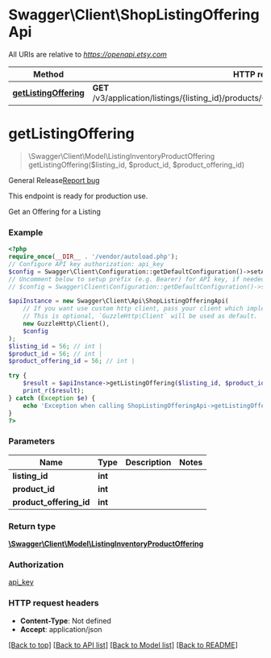# Swagger\Client\ShopListingOfferingApi

All URIs are relative to *https://openapi.etsy.com*

Method | HTTP request | Description
------------- | ------------- | -------------
[**getListingOffering**](ShopListingOfferingApi.md#getlistingoffering) | **GET** /v3/application/listings/{listing_id}/products/{product_id}/offerings/{product_offering_id} | 

# **getListingOffering**
> \Swagger\Client\Model\ListingInventoryProductOffering getListingOffering($listing_id, $product_id, $product_offering_id)



<div class=\"wt-display-flex-xs wt-align-items-center wt-mt-xs-2 wt-mb-xs-3\"><span class=\"wt-badge wt-badge--notification-03 wt-bg-slime-tint wt-mr-xs-2\">General Release</span><a class=\"wt-text-link\" href=\"https://github.com/etsy/open-api/discussions\" target=\"_blank\" rel=\"noopener noreferrer\">Report bug</a></div><div class=\"wt-display-flex-xs wt-align-items-center wt-mt-xs-2 wt-mb-xs-3\"><p class=\"wt-text-body-01 banner-text\">This endpoint is ready for production use.</p></div>  Get an Offering for a Listing

### Example
```php
<?php
require_once(__DIR__ . '/vendor/autoload.php');
// Configure API key authorization: api_key
$config = Swagger\Client\Configuration::getDefaultConfiguration()->setApiKey('x-api-key', 'YOUR_API_KEY');
// Uncomment below to setup prefix (e.g. Bearer) for API key, if needed
// $config = Swagger\Client\Configuration::getDefaultConfiguration()->setApiKeyPrefix('x-api-key', 'Bearer');

$apiInstance = new Swagger\Client\Api\ShopListingOfferingApi(
    // If you want use custom http client, pass your client which implements `GuzzleHttp\ClientInterface`.
    // This is optional, `GuzzleHttp\Client` will be used as default.
    new GuzzleHttp\Client(),
    $config
);
$listing_id = 56; // int | 
$product_id = 56; // int | 
$product_offering_id = 56; // int | 

try {
    $result = $apiInstance->getListingOffering($listing_id, $product_id, $product_offering_id);
    print_r($result);
} catch (Exception $e) {
    echo 'Exception when calling ShopListingOfferingApi->getListingOffering: ', $e->getMessage(), PHP_EOL;
}
?>
```

### Parameters

Name | Type | Description  | Notes
------------- | ------------- | ------------- | -------------
 **listing_id** | **int**|  |
 **product_id** | **int**|  |
 **product_offering_id** | **int**|  |

### Return type

[**\Swagger\Client\Model\ListingInventoryProductOffering**](../Model/ListingInventoryProductOffering.md)

### Authorization

[api_key](../../README.md#api_key)

### HTTP request headers

 - **Content-Type**: Not defined
 - **Accept**: application/json

[[Back to top]](#) [[Back to API list]](../../README.md#documentation-for-api-endpoints) [[Back to Model list]](../../README.md#documentation-for-models) [[Back to README]](../../README.md)


